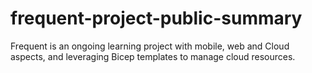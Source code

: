 # frequent-project-public-summary
Frequent is an ongoing learning project with mobile, web and Cloud aspects, and leveraging Bicep templates to manage cloud resources.
